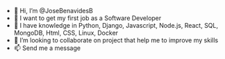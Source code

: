 - 👋 Hi, I’m @JoseBenavidesB
- 👀 I want to get my first job as a Software Developer
- 🌱 I have knowledge in Python, Django, Javascript, Node.js, React, SQL, MongoDB, Html, CSS, Linux, Docker 
- 💞️ I’m looking to collaborate on project that help me to improve my skills
- 📫 Send me a message

<!---
JoseBenavidesB/JoseBenavidesB is a ✨ special ✨ repository because its `README.md` (this file) appears on your GitHub profile.
You can click the Preview link to take a look at your changes.
--->
